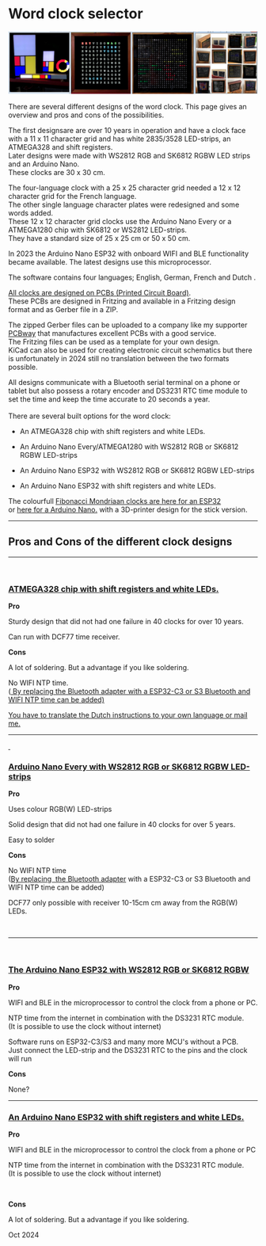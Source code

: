 
<h1 class="auto-style3">Word clock selector</h1>
<p>
<a href="https://github.com/ednieuw">
<img alt="Word clocks" longdesc="Word clocks" src="SelectorPics/Wordclock.jpg" ></a></p>
There are several different designs of the word clock. This page gives an overview and pros and cons of the possibilities.

The first designsare are over 10 years in operation and have a clock face with a 11 x 11 character grid and has white 2835/3528 LED-strips, an ATMEGA328 and shift registers.<br>
Later designs were made with WS2812 RGB and SK6812 RGBW LED strips and an Arduino Nano.<br>These clocks are 30 x 30 cm.

The four-language clock with a 25 x 25 character grid needed a 12 x 12 character grid for the French language.<br> 
The other single language character plates were redesigned and some words added. <br>
These 12 x 12 character grid clocks use the Arduino Nano Every or a ATMEGA1280 chip with SK6812 or WS2812 LED-strips.<br>
They have a standard size of 25 x 25 cm or 50 x 50 cm.

In 2023 the Arduino Nano ESP32 with onboard WIFI and BLE functionality became available. The latest designs use this microprocessor. 

The software contains four languages; English, German, French and Dutch .<br>

[All clocks are designed on PCBs (Printed Circuit Board)](https://github.com/ednieuw/NanoESP32PCB). <br>
These PCBs are designed in Fritzing and available in a Fritzing design format and as Gerber file in a ZIP.
	
The zipped Gerber files can be uploaded to a company like my supporter [PCBway](https://PCBWay.com) that manufactures excellent PCBs with a good service.<br>
The Fritzing files can be used as a template for your own design.<br>
KiCad can also be used for creating electronic circuit schematics but there is unfortunately in 2024 still no translation between the two formats possible.</p>

All designs communicate with a Bluetooth serial terminal on a phone or tablet but also possess a rotary encoder and DS3231 RTC time module to set the time and keep the time accurate to 20 seconds a year.<br><br>
There are several built options for the word clock:
<ul>
	<li>
	<p>An ATMEGA328 chip with shift registers and white 
	LEDs.</p>
	</li>
	<li>
	<p>An Arduino Nano Every/ATMEGA1280 with WS2812 RGB or SK6812 RGBW 
	LED-strips</p>
	</li>
	<li>
	<p>An Arduino Nano ESP32 with WS2812 RGB or SK6812 RGBW 
	LED-strips</p>
	</li>
	<li>
	<p>An Arduino Nano ESP32 with shift registers and white 
	LEDs.<br></p>
	</li>
</ul>

The colourfull [Fibonacci Mondriaan clocks are here for an ESP32](https://github.com/ednieuw/Fibonacci-ESP32-C3-S3-Clock)<br>
or [here for a Arduino Nano.](https://github.com/ednieuw/Fibonacci-Vierkantekokerklok) with a 3D-printer design for the stick version.

<hr><H2>Pros and Cons of the different clock designs</H2>
<hr><br>
<H3><a href="https://github.com/ednieuw/Woordklok-witte-LEDs">ATMEGA328 chip with shift registers and white LEDs.</a></H3>
<p><strong>Pro</strong></p>
<p>Sturdy design that did not had one failure in 40 clocks for over 10 years.</p>
<p>Can run with DCF77 time receiver.</p>
<p><strong>Cons</strong></p>
<p>A lot of soldering. But a advantage if you like soldering.</p>
<p>No WIFI NTP time. <br>(<a href="https://github.com/ednieuw/ESP32SerialNTP-BLE-Clock">
By replacing the Bluetooth adapter with a ESP32-C3 or S3 Bluetooth and WIFI NTP time can be added)

You have to translate the Dutch instructions to your own language or mail me.

<hr>
<p>&nbsp;</p>
<H3><a href="https://github.com/ednieuw/Word-Colour-Clock-SK6812-WS2812">Arduino Nano Every with WS2812 RGB or SK6812 RGBW LED-strips</a></H3>
<p><strong>Pro</strong></p>
<p>Uses colour RGB(W) LED-strips</p>
<p>Solid design that did not had one failure in 40 clocks for over 5 years.</p>
<p>Easy to solder</p>
<p><strong>Cons</strong></p>
<p>No WIFI NTP time<br>(<a href="https://github.com/ednieuw/ESP32SerialNTP-BLE-Clock">By 
replacing&nbsp; the Bluetooth adapter</a> with a ESP32-C3 or S3 Bluetooth and 
WIFI NTP time can be added) </p>
<p>DCF77 only possible with receiver 10-15cm cm away from the RGB(W) LEDs.</p>
<p>&nbsp;</p>
<hr>
<p>&nbsp;</p>
<H3><a href="https://github.com/ednieuw/Arduino-ESP32-Nano-Wordclock">The Arduino Nano ESP32 with WS2812 RGB or SK6812 RGBW</a> </H3>
<p><strong>Pro</strong></p>
<p>WIFI and BLE in the microprocessor to control the clock from a phone or PC.</p>
<p>NTP time from the internet in combination with the DS3231 RTC module.<br>(It 
is possible to use the clock without internet) </p>
<p>Software runs on ESP32-C3/S3 and many more MCU's without a PCB.<br>
Just connect the LED-strip and the DS3231 RTC to the pins and the clock will run<br></p>
<p><strong>Cons</strong></p>
<p>None?</p>

<hr>

<H3><a href="https://github.com/ednieuw/ESP32ShiftregisterBWclock">An Arduino Nano ESP32 with shift registers and white LEDs.</a></H3>
<p><strong>Pro</strong></p>
<p>WIFI and BLE in the microprocessor to control the clock from a phone or PC</p>
<p>NTP time from the internet in combination with the DS3231 RTC module.<br>(It 
is possible to use the clock without internet) </p>
<p>&nbsp;</p>
<p><strong>Cons</strong></p>
<p>A lot of soldering. But a advantage if you like soldering.</p>

<p>Oct 2024</p>


